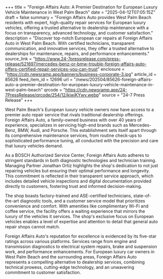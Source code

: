 +++
title = "Foreign Affairs Auto: A Premier Destination for European Luxury Vehicle Maintenance in West Palm Beach"
date = "2025-04-12T07:05:15Z"
draft = false
summary = "Foreign Affairs Auto provides West Palm Beach residents with expert, high-quality repair services for European luxury vehicles, offering a trusted alternative to dealership maintenance with a focus on transparency, advanced technology, and customer satisfaction."
description = "Discover top-notch European car repairs at Foreign Affairs Auto in West Palm Beach. With certified technicians, transparent communication, and innovative services, they offer a trusted alternative to dealerships for maintenance, repairs, and performance enhancements."
source_link = "https://www.24-7pressrelease.com/press-release/521697/mercedes-benz-or-bmw-trouble-foreign-affairs-auto-offers-certified-repair-services-you-can-trust"
enclosure = "https://cdn.newsramp.app/banners/business-corporate-3.jpg"
article_id = 85626
feed_item_id = 12696
url = "/news/202504/85626-foreign-affairs-auto-a-premier-destination-for-european-luxury-vehicle-maintenance-in-west-palm-beach"
qrcode = "https://cdn.newsramp.app/24-7PressRelease/qrcode/254/12/kiwiKYwv.webp"
source = "24-7 Press Release"
+++

<p>West Palm Beach's European luxury vehicle owners now have access to a premier auto repair service that rivals traditional dealership offerings. Foreign Affairs Auto, a family-owned business with over 40 years of experience, specializes in servicing high-end brands such as Mercedes-Benz, BMW, Audi, and Porsche. This establishment sets itself apart through its comprehensive maintenance services, from routine check-ups to sophisticated performance tuning, all conducted with the precision and care that luxury vehicles demand.</p><p>As a BOSCH Authorized Service Center, Foreign Affairs Auto adheres to stringent standards in both diagnostic technologies and technician training. Managing Partner Jonathan Ortiz highlights the shop's dedication to not just repairing vehicles but ensuring their optimal performance and longevity. This commitment is reflected in their transparent service approach, which includes detailed vehicle inspections and digital documentation provided directly to customers, fostering trust and informed decision-making.</p><p>The shop boasts factory-trained and ASE-certified technicians, state-of-the-art diagnostic tools, and a customer service model that prioritizes convenience and comfort. With amenities like complimentary Wi-Fi and coffee service, the facility offers a waiting experience that mirrors the luxury of the vehicles it services. The shop's exclusive focus on European vehicles enables a level of expertise and attention to detail that general auto repair shops cannot match.</p><p>Foreign Affairs Auto's reputation for excellence is evidenced by its five-star ratings across various platforms. Services range from engine and transmission diagnostics to electrical system repairs, brake and suspension work, and performance enhancements. For European luxury car owners in West Palm Beach and the surrounding areas, Foreign Affairs Auto represents a compelling alternative to dealership services, combining technical prowess, cutting-edge technology, and an unwavering commitment to customer satisfaction.</p>